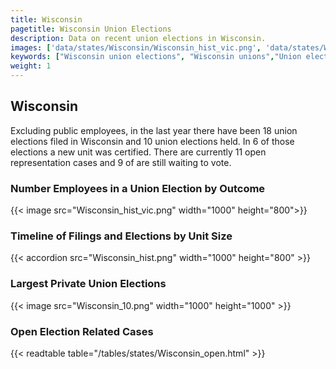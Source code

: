 ```yaml
---
title: Wisconsin
pagetitle: Wisconsin Union Elections
description: Data on recent union elections in Wisconsin.
images: ['data/states/Wisconsin/Wisconsin_hist_vic.png', 'data/states/Wisconsin/Wisconsin_hist_size.png', 'data/states/Wisconsin/Wisconsin_10.png']
keywords: ["Wisconsin union elections", "Wisconsin unions","Union elections"]
weight: 1
---
```

##  Wisconsin

Excluding public employees, in the last year there have been 18 union elections filed in Wisconsin and 10 union elections held. In 6 of those elections a new unit was certified. There are currently 11 open representation cases and 9 of are still waiting to vote.

### Number Employees in a Union Election by Outcome
{{< image src="Wisconsin_hist_vic.png" width="1000" height="800">}}

### Timeline of Filings and Elections by Unit Size
{{< accordion src="Wisconsin_hist.png" width="1000" height="800" >}}

### Largest Private Union Elections
{{< image src="Wisconsin_10.png" width="1000" height="1000"  >}}

### Open Election Related Cases
{{< readtable table="/tables/states/Wisconsin_open.html" >}}

